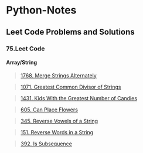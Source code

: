 # Python-Notes
<h2>Leet Code Problems and Solutions</h2>
<h3>75.Leet Code</h3>

<h4>Array/String</h4>

>[1768. Merge Strings Alternately](https://github.com/PTHARRISH/Python-Notes/blob/master/leet%20code/75%20leetcode/1768.merged_alternative_string.py)

>[1071. Greatest Common Divisor of Strings](https://github.com/PTHARRISH/Python-Notes/blob/master/leet%20code/75%20leetcode/1071.Greatest_Common_Divisor_of_string.py)

>[1431. Kids With the Greatest Number of Candies](https://github.com/PTHARRISH/Python-Notes/blob/master/leet%20code/75%20leetcode/1431.Kids_with_the_greatest_number_of_candies.py)

>[605. Can Place Flowers](https://github.com/PTHARRISH/Python-Notes/blob/master/leet%20code/75%20leetcode/605.Can_we_place_flower.py)

>[345. Reverse Vowels of a String](https://github.com/PTHARRISH/Python-Notes/blob/master/leet%20code/75%20leetcode/345.Reverse_vowels_of_the_string.py)

>[151. Reverse Words in a String](https://github.com/PTHARRISH/Python-Notes/blob/master/leet%20code/75%20leetcode/151.Reverse_word_in_a_string.py)

>[392. Is Subsequence](https://github.com/PTHARRISH/Python-Notes/blob/master/leet%20code%2F75%20leetcode%2F392.Is_Subsequence.py)





